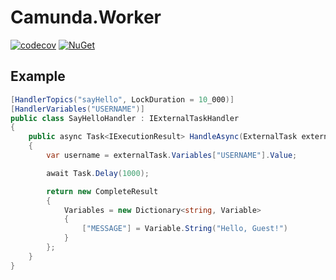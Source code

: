 # Camunda.Worker

[![codecov](https://codecov.io/gh/AMalininHere/camunda-worker-dotnet/branch/master/graph/badge.svg)](https://codecov.io/gh/AMalininHere/camunda-worker-dotnet)
[![NuGet](https://img.shields.io/nuget/v/Camunda.Worker.svg)](https://www.nuget.org/packages/Camunda.Worker)

## Example

```csharp
[HandlerTopics("sayHello", LockDuration = 10_000)]
[HandlerVariables("USERNAME")]
public class SayHelloHandler : IExternalTaskHandler
{
    public async Task<IExecutionResult> HandleAsync(ExternalTask externalTask, CancellationToken cancellationToken)
    {
        var username = externalTask.Variables["USERNAME"].Value;

        await Task.Delay(1000);

        return new CompleteResult
        {
            Variables = new Dictionary<string, Variable>
            {
                ["MESSAGE"] = Variable.String("Hello, Guest!")
            }
        };
    }
}
```
